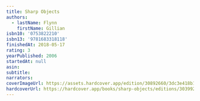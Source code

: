 ```yaml
---
title: Sharp Objects
authors:
  - lastName: Flynn
    firstName: Gillian
isbn10: '0753822210'
isbn13: '9781683318118'
finishedAt: 2018-05-17
rating: 3
yearPublished: 2006
startedAt: null
asin:
subtitle:
narrators:
coverImageUrl: https://assets.hardcover.app/edition/30892660/3dc3e418b15263662528c343617a141606a99560.jpeg
hardcoverUrl: https://hardcover.app/books/sharp-objects/editions/30399227
---
```

